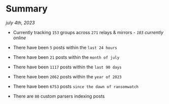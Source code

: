 
# Summary
_july 4th, 2023_

- Currently tracking `153` groups across `271` relays & mirrors - _`103` currently online_

- There have been `5` posts within the `last 24 hours`

- There have been `21` posts within the `month of july`

- There have been `1117` posts within the `last 90 days`

- There have been `2062` posts within the `year of 2023`

- There have been `6753` posts `since the dawn of ransomwatch`

- There are `80` custom parsers indexing posts
